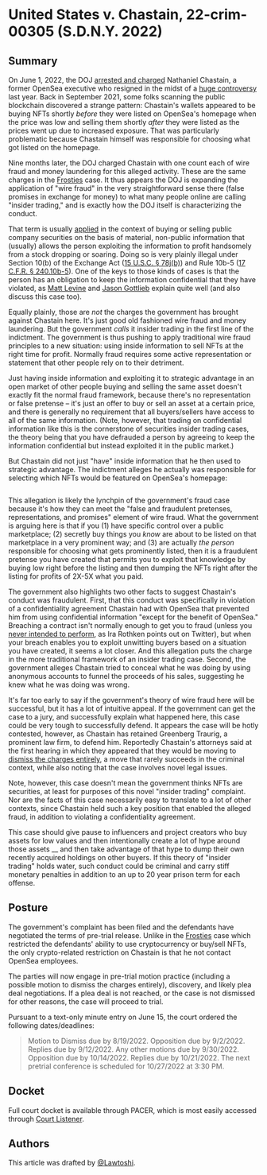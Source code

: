 # United States v. Chastain, 22-crim-00305 (S.D.N.Y. 2022)

## Summary <a href="#summary" id="summary"></a>

On June 1, 2022, the DOJ [arrested and charged](https://www.justice.gov/usao-sdny/pr/former-employee-nft-marketplace-charged-first-ever-digital-asset-insider-trading-scheme) Nathaniel Chastain, a former OpenSea executive who resigned in the midst of a [huge controversy](https://blockworks.co/openseas-nate-chastain-calls-it-quits-after-insider-trading-allegations/) last year. Back in September 2021, some folks scanning the public blockchain discovered a strange pattern: Chastain's wallets appeared to be buying NFTs shortly _before_ they were listed on OpenSea's homepage when the price was low and selling them shortly _after_ they were listed as the prices went up due to increased exposure. That was particularly problematic because Chastain himself was responsible for choosing what got listed on the homepage.

Nine months later, the DOJ charged Chastain with one count each of wire fraud and money laundering for this alleged activity. These are the same charges in the [Frosties](https://www.thecod3x.com/united-states-v-nguyen/) case. It thus appears the DOJ is expanding the application of "wire fraud" in the very straightforward sense there (false promises in exchange for money) to what many people online are calling "insider trading," and is exactly how the DOJ itself is characterizing the conduct.

That term is usually [applied](https://www.investor.gov/introduction-investing/investing-basics/glossary/insider-trading) in the context of buying or selling public company securities on the basis of material, non-public information that (usually) allows the person exploiting the information to profit handsomely from a stock dropping or soaring. Doing so is very plainly illegal under Section 10(b) of the Exchange Act ([15 U.S.C. § 78j(b)](https://www.law.cornell.edu/uscode/text/15/78j)) and Rule 10b-5 ([17 C.F.R. § 240.10b-5](https://www.law.cornell.edu/cfr/text/17/240.10b-5)). One of the keys to those kinds of cases is that the person has an obligation to keep the information confidential that they have violated, as [Matt Levine](https://www.bloomberg.com/opinion/articles/2022-06-02/don-t-insider-trade-nfts) and [Jason Gottlieb](https://podcasts.apple.com/us/podcast/unchained/id1123922160?i=1000565090378) explain quite well (and also discuss this case too).

Equally plainly, those are _not_ the charges the government has brought against Chastain here. It's just good old fashioned wire fraud and money laundering. But the government _calls_ it insider trading in the first line of the indictment. The government is thus pushing to apply traditional wire fraud principles to a new situation: using inside information to sell NFTs at the right time for profit. Normally fraud requires some active representation or statement that other people rely on to their detriment.

Just having inside information and exploiting it to strategic advantage in an open market of other people buying and selling the same asset doesn't exactly fit the normal fraud framework, because there's no representation or false pretense – it's just an offer to buy or sell an asset at a certain price, and there is generally no requirement that all buyers/sellers have access to all of the same information. (Note, however, that trading on confidential information like this is the cornerstone of securities insider trading cases, the theory being that you have defrauded a person by agreeing to keep the information confidential but instead exploited it in the public market.)

But Chastain did not just "have" inside information that he then used to strategic advantage. The indictment alleges he actually was responsible for selecting which NFTs would be featured on OpenSea's homepage:

<figure><img src="../.gitbook/assets/image (7).png" alt=""><figcaption></figcaption></figure>

This allegation is likely the lynchpin of the government's fraud case because it's how they can meet the "false and fraudulent pretenses, representations, and promises" element of wire fraud. What the government is arguing here is that if you (1) have specific control over a public marketplace; (2) secretly buy things you _know_ are about to be listed on that marketplace in a very prominent way; and (3) are actually _the person_ responsible for choosing what gets prominently listed, then it is a fraudulent pretense you have created that permits you to exploit that knowledge by buying low right before the listing and then dumping the NFTs right after the listing for profits of 2X-5X what you paid.

The government also highlights two other facts to suggest Chastain's conduct was fraudulent. First, that this conduct was specifically in violation of a confidentiality agreement Chastain had with OpenSea that prevented him from using confidential information "except for the benefit of OpenSea." Breaching a contract isn't normally enough to get you to fraud (unless you [never intended to perform](https://twitter.com/rothken/status/1532754089934655488?s=20\&t=MOhr-36jQeFCfAaVnpyX4Q), as Ira Rothken points out on Twitter), but when your breach enables you to exploit unwitting buyers based on a situation you have created, it seems a lot closer. And this allegation puts the charge in the more traditional framework of an insider trading case. Second, the government alleges Chastain tried to conceal what he was doing by using anonymous accounts to funnel the proceeds of his sales, suggesting he knew what he was doing was wrong.

It's far too early to say if the government's theory of wire fraud here will be successful, but it has a lot of intuitive appeal. If the government can get the case to a jury, and successfully explain what happened here, this case could be very tough to successfully defend.  It appears the case will be hotly contested, however, as Chastain has retained Greenberg Traurig, a prominent law firm, to defend him. Reportedly Chastain's attorneys said at the first hearing in which they appeared that they would be moving to [dismiss the charges entirely](https://www.law360.com/articles/1503332/greenberg-team-set-to-attack-feds-nft-insider-trading-case), a move that rarely succeeds in the criminal context, while also noting that the case involves novel legal issues.

Note, however, this case doesn't mean the government thinks NFTs are securities, at least for purposes of this novel "insider trading" complaint. Nor are the facts of this case necessarily easy to translate to a lot of other contexts, since Chastain held such a key position that enabled the alleged fraud, in addition to violating a confidentiality agreement.

This case should give pause to influencers and project creators who buy assets for low values and then intentionally create a lot of hype around those assets __ and then take advantage of that hype to dump their own recently acquired holdings on other buyers. If this theory of "insider trading" holds water, such conduct could be criminal and carry stiff monetary penalties in addition to an up to 20 year prison term for each offense.

## Posture <a href="#posture" id="posture"></a>

The government's complaint has been filed and the defendants have negotiated the terms of pre-trial release. Unlike in the [Frosties](https://www.thecod3x.com/united-states-v-nguyen/) case which restricted the defendants' ability to use cryptocurrency or buy/sell NFTs, the only crypto-related restriction on Chastain is that he not contact OpenSea employees.

The parties will now engage in pre-trial motion practice (including a possible motion to dismiss the charges entirely), discovery, and likely plea deal negotiations. If a plea deal is not reached, or the case is not dismissed for other reasons, the case will proceed to trial.

Pursuant to a text-only minute entry on June 15, the court ordered the following dates/deadlines:

> Motion to Dismiss due by 8/19/2022. Opposition due by 9/2/2022. Replies due by 9/12/2022. Any other motions due by 9/30/2022. Opposition due by 10/14/2022. Replies due by 10/21/2022. The next pretrial conference is scheduled for 10/27/2022 at 3:30 PM.

## Docket <a href="#docket" id="docket"></a>

Full court docket is available through PACER, which is most easily accessed through [Court Listener](https://www.courtlistener.com/docket/63352608/united-states-v-chastain/).

## Authors

This article was drafted by [@Lawtoshi](https://twitter.com/lawtoshi).&#x20;

